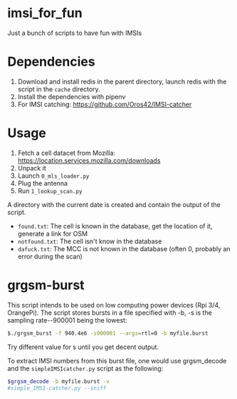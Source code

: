 # imsi_for_fun
Just a bunch of scripts to have fun with IMSIs

# Dependencies

1. Download and install redis in the parent directory, launch redis with the script in the `cache` directory.
2. Install the dependencies with pipenv
3. For IMSI catching: https://github.com/Oros42/IMSI-catcher

# Usage

1. Fetch a cell datacet from Mozilla: https://location.services.mozilla.com/downloads
2. Unpack it
3. Launch `0_mls_loader.py`
4. Plug the antenna
5. Run `1_lookup_scan.py`

A directory with the current date is created and contain the output of the script.


* `found.txt`: The cell is known in the database, get the location of it, generate a link for OSM 
* `notfound.txt`: The cell isn't know in the database
* `dafuck.txt`: The MCC is not known in the database (often 0, probably an error during the scan)

# grgsm-burst

This script intends to be used on low computing power devices (Rpi 3/4, OrangePi). The script stores bursts in a file specified with -b, -s is the sampling rate--900001 being the lowest:
```bash
$./grgsm_burst -f 940.4e6 -s900001 --args=rtl=0 -b myfile.burst
```
Try different value for s until you get decent output.

To extract IMSI numbers from this burst file, one would use grgsm_decode and the `simpleIMSIcatcher.py` script as the following:
```bash
$grgsm_decode -b myfile.burst -v
#simple_IMSI-catcher.py --sniff
```
